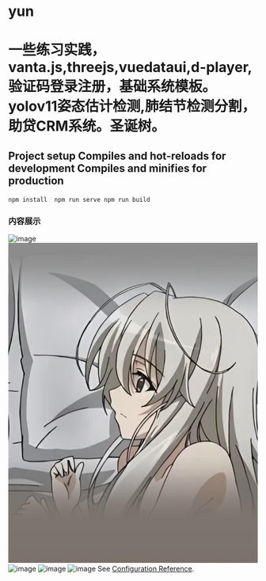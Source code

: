 # yun
# 一些练习实践，vanta.js,threejs,vuedataui,d-player,验证码登录注册，基础系统模板。yolov11姿态估计检测,肺结节检测分割，助贷CRM系统。圣诞树。
## Project setup  Compiles and hot-reloads for development  Compiles and minifies for production
```
npm install  npm run serve npm run build
```

### 内容展示
![image](rotate_tree/肺结节检测.jpg)
![image](rotate_tree/ttttt.jpg)
![image](rotate_tree/crm.jpg)
![image](rotate_tree/系统.jpg)
![image](rotate_tree/pose.jpg)
See [Configuration Reference](https://cli.vuejs.org/config/).

